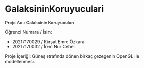 # GalaksininKoruyuculari

Proje Adı: Galaksinin Koruyucuları

Öğrenci Numara / İsim:
  - 20217170029 / Kürşat Emre Özkara
  - 20217170032 / İrem Nur Cebel

Proje İçeriği: Güneş etrafında dönen birkaç gezegenin OpenGL ile modellenmesi.
